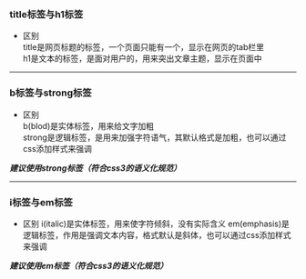 <!--
 * @Author: lijy
-->
### title标签与h1标签
- 区别  
title是网页标题的标签，一个页面只能有一个，显示在网页的tab栏里  
h1是文本的标签，是面对用户的，用来突出文章主题，显示在页面中

-----------------------
### b标签与strong标签
- 区别  
b(blod)是实体标签，用来给文字加粗  
strong是逻辑标签，是用来加强字符语气，其默认格式是加粗，也可以通过css添加样式来强调

***建议使用strong标签（符合css3的语义化规范）***

-------------------
### i标签与em标签
- 区别
i(italic)是实体标签，用来使字符倾斜，没有实际含义
em(emphasis)是逻辑标签，作用是强调文本内容，格式默认是斜体，也可以通过css添加样式来强调

***建议使用em标签（符合css3的语义化规范）***